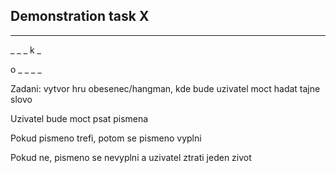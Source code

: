 ## Demonstration task X

_ _ _ _ _

_ _ _ k _

o _ _ _ _

Zadani: vytvor hru obesenec/hangman, kde bude uzivatel moct hadat tajne slovo

Uzivatel bude moct psat pismena

Pokud pismeno trefi, potom se pismeno vyplni

Pokud ne, pismeno se nevyplni a uzivatel ztrati jeden zivot